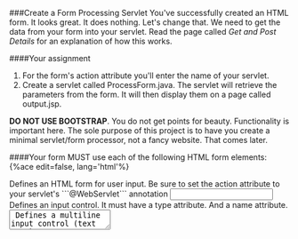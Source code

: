 <!--djw:done-->
###Create a Form Processing Servlet
You've successfully created an HTML form. It looks great. It does nothing. Let's change that. We need to get the data from your form into your servlet.
Read the page called *Get and Post Details* for an explanation of how this works.

####Your assignment
1. For the form's action attribute you'll enter the name of your servlet.
2. Create a servlet called ProcessForm.java. The servlet will retrieve the parameters from the form. It will then display them on a page called output.jsp.

**DO NOT USE BOOTSTRAP**. You do not get points for beauty. Functionality is important here. The sole purpose of this project is to have you create a minimal servlet/form processor, not a fancy website. That comes later.

####Your form MUST use each of the following HTML form elements:
{%ace edit=false, lang='html'%}
<form> Defines an HTML form for user input. Be sure to set the action attribute to your servlet's ```@WebServlet``` annotation 
<input> Defines an input control. It must have a type attribute. And a name attribute. 
<textarea> Defines a multiline input control (text area)
<label> Defines a label for an <input> element
<select> Defines a drop-down list
<optgroup> Defines a group of related options in a drop-down list
<option> Defines an option in a drop-down list
<submit>Defines a form submit button
{%endace%}